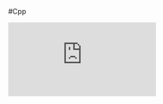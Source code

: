 #Cpp

![Alt text](http://dev-dev.pl/chmura/public/index.php/apps/files_sharing/ajax/publicpreview.php?x=1920&y=445&a=true&file=Cpp2.PNG&t=JKCbJ8kdkZkmqU9&scalingup=0)
